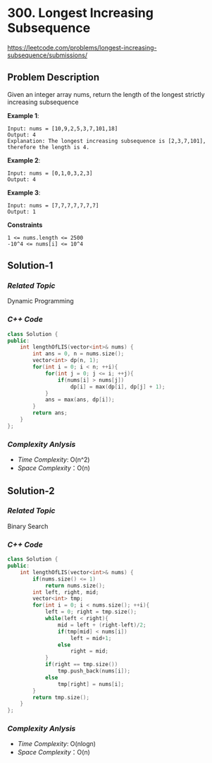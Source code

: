 # 300. Longest Increasing Subsequence
https://leetcode.com/problems/longest-increasing-subsequence/submissions/

## Problem Description

Given an integer array nums, return the length of the longest strictly increasing  subsequence


**Example 1**:
```
Input: nums = [10,9,2,5,3,7,101,18]
Output: 4
Explanation: The longest increasing subsequence is [2,3,7,101], therefore the length is 4.
```
**Example 2**:
```
Input: nums = [0,1,0,3,2,3]
Output: 4
```
**Example 3**:
```
Input: nums = [7,7,7,7,7,7,7]
Output: 1
```

**Constraints**
```
1 <= nums.length <= 2500
-10^4 <= nums[i] <= 10^4
```

## Solution-1

### _Related Topic_
   Dynamic Programming

### _C++ Code_
```cpp
class Solution {
public:
    int lengthOfLIS(vector<int>& nums) {
        int ans = 0, n = nums.size();
        vector<int> dp(n, 1);
        for(int i = 0; i < n; ++i){
            for(int j = 0; j <= i; ++j){
                if(nums[i] > nums[j])
                    dp[i] = max(dp[i], dp[j] + 1);
            }
            ans = max(ans, dp[i]);
        }
        return ans;
    }
};
```

### _Complexity Anlysis_
- _Time Complexity_: O(n^2)
- _Space Complexity_：O(n)


## Solution-2

### _Related Topic_
   Binary Search

### _C++ Code_
```cpp
class Solution {
public:
    int lengthOfLIS(vector<int>& nums) {
        if(nums.size() <= 1)
            return nums.size();
        int left, right, mid;
        vector<int> tmp;
        for(int i = 0; i < nums.size(); ++i){
            left = 0; right = tmp.size();
            while(left < right){
                mid = left + (right-left)/2;
                if(tmp[mid] < nums[i])
                    left = mid+1;
                else
                    right = mid;
            }
            if(right == tmp.size())
                tmp.push_back(nums[i]);
            else
                tmp[right] = nums[i];
        }
        return tmp.size();
    }
};
```

### _Complexity Anlysis_
- _Time Complexity_: O(nlogn)
- _Space Complexity_：O(n)
